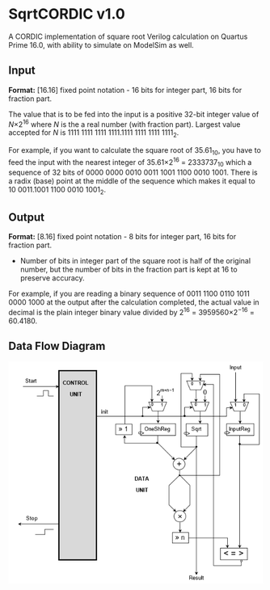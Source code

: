 # SqrtCORDIC v1.0
A CORDIC implementation of square root Verilog calculation on Quartus Prime 16.0, with ability to simulate on ModelSim as well.

## Input
**Format:** \[16.16\] fixed point notation - 16 bits for integer part, 16 bits for fraction part.

The value that is to be fed into the input is a positive 32-bit integer value of *N*×2<sup>16</sup> where *N* is the a real number (with fraction part). Largest value accepted for *N* is 1111 1111 1111 1111.1111 1111 1111 1111<sub>2</sub>.

For example, if you want to calculate the square root of 35.61<sub>10</sub>, you have to feed the input with the nearest integer of 35.61&times;2<sup>16</sup> = 2333737<sub>10</sub> which a sequence of 32 bits of 0000 0000 0010 0011 1001 1100 0010 1001. There is a radix (base) point at the middle of the sequence which makes it equal to 10 0011.1001 1100 0010 1001<sub>2</sub>.

## Output
**Format:** \[8.16\] fixed point notation - 8 bits for integer part, 16 bits for fraction part.
* Number of bits in integer part of the square root is half of the original number, but the number of bits in the fraction part is kept at 16 to preserve accuracy.

For example, if you are reading a binary sequence of 0011 1100 0110 1011 0000 1000 at the output after the calculation completed, the actual value in decimal is the plain integer binary value divided by 2<sup>16</sup> = 3959560&times;2<sup>&minus;16</sup> = 60.4180.

## Data Flow Diagram
![Data Flow Diagram](https://github.com/Muhazam-Mustapha/SqrtCORDIC/blob/master/Dataflow.png)
